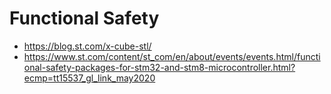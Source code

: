 # Functional Safety

- https://blog.st.com/x-cube-stl/
- https://www.st.com/content/st_com/en/about/events/events.html/functional-safety-packages-for-stm32-and-stm8-microcontroller.html?ecmp=tt15537_gl_link_may2020
